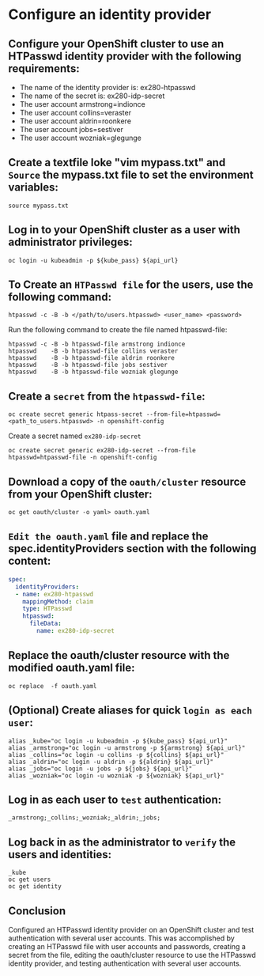 # Configure an identity provider
## Configure your OpenShift cluster to use an HTPasswd identity provider with the following requirements:
- The name of the identity provider is: ex280-htpasswd
- The name of the secret is: ex280-idp-secret
- The user account armstrong=indionce
- The user account collins=veraster
- The user account aldrin=roonkere
- The user account jobs=sestiver
- The user account wozniak=glegunge

## Create a textfile loke "vim mypass.txt" and `Source` the mypass.txt file to set the environment variables:
```shell
source mypass.txt
```
## Log in to your OpenShift cluster as a user with administrator privileges:
```shell
oc login -u kubeadmin -p ${kube_pass} ${api_url} 
```
## To Create an `HTPasswd file` for the users, use the following command:

```shell
htpasswd -c -B -b </path/to/users.htpasswd> <user_name> <password>
```
Run the following command to create the file named htpasswd-file:
```shell
htpasswd -c -B -b htpasswd-file armstrong indionce
htpasswd    -B -b htpasswd-file collins veraster
htpasswd    -B -b htpasswd-file aldrin roonkere
htpasswd    -B -b htpasswd-file jobs sestiver
htpasswd    -B -b htpasswd-file wozniak glegunge
```
## Create a `secret` from the `htpasswd-file`:
```shell
oc create secret generic htpass-secret --from-file=htpasswd=<path_to_users.htpasswd> -n openshift-config
```
Create a secret named `ex280-idp-secret`
```shell
oc create secret generic ex280-idp-secret --from-file htpasswd=htpasswd-file -n openshift-config 
```
## Download a copy of the `oauth/cluster` resource from your OpenShift cluster:
```shell
oc get oauth/cluster -o yaml> oauth.yaml
```
## `Edit the oauth.yaml` file and replace the spec.identityProviders section with the following content:
```yaml
spec:
  identityProviders:
  - name: ex280-htpasswd
    mappingMethod: claim
    type: HTPasswd
    htpasswd:
      fileData:
        name: ex280-idp-secret
```
## Replace the oauth/cluster resource with the modified oauth.yaml file:
```shell
oc replace  -f oauth.yaml
```
## (Optional) Create aliases for quick `login as each user`:
```shell
alias _kube="oc login -u kubeadmin -p ${kube_pass} ${api_url}"
alias _armstrong="oc login -u armstrong -p ${armstrong} ${api_url}"
alias _collins="oc login -u collins -p ${collins} ${api_url}"
alias _aldrin="oc login -u aldrin -p ${aldrin} ${api_url}"
alias _jobs="oc login -u jobs -p ${jobs} ${api_url}"
alias _wozniak="oc login -u wozniak -p ${wozniak} ${api_url}"
```
## Log in as each user to `test` authentication:
```shell
_armstrong;_collins;_wozniak;_aldrin;_jobs;
```
## Log back in as the administrator to `verify` the users and identities:
```shell
_kube
oc get users
oc get identity
```

## Conclusion

Configured an HTPasswd identity provider on an OpenShift cluster and test authentication with several user accounts. This was accomplished by creating an HTPasswd file with user accounts and passwords, creating a secret from the file, editing the oauth/cluster resource to use the HTPasswd identity provider, and testing authentication with several user accounts. 



